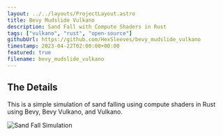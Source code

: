 ```yaml
---
layout: ../../layouts/ProjectLayout.astro
title: Bevy Mudslide Vulkano
description: Sand Fall with Compute Shaders in Rust
tags: ["vulkano", "rust", "open-source"]
githubUrl: https://github.com/HexSleeves/bevy_mudslide_vulkano
timestamp: 2023-04-22T02:00:00+00:00
featured: true
filename: bevy_mudslide_vulkano
---
```


## The Details

This is a simple simulation of sand falling using compute shaders in Rust using Bevy, Bevy Vulkano, and Vulkano.

![Sand Fall Simulation](https://github.com/HexSleeves/bevy_mudslide_vulkano/blob/main/data/simulation.gif)
